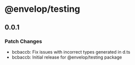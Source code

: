 # @envelop/testing

## 0.0.1

### Patch Changes

- bcbaccb: Fix issues with incorrect types generated in d.ts
- bcbaccb: Initial release for @envelop/testing package
